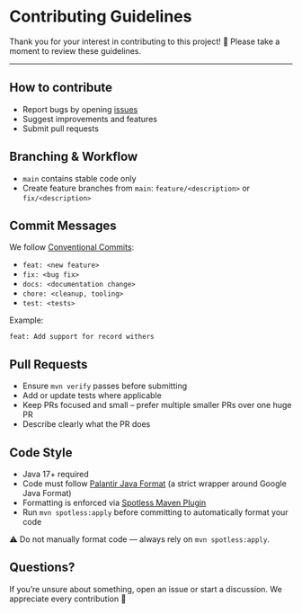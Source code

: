 # Contributing Guidelines

Thank you for your interest in contributing to this project! 🎉
Please take a moment to review these guidelines.

---

## How to contribute
- Report bugs by opening [issues](../../issues)
- Suggest improvements and features
- Submit pull requests

## Branching & Workflow
- `main` contains stable code only
- Create feature branches from `main`:
  `feature/<description>` or `fix/<description>`

## Commit Messages
We follow [Conventional Commits](https://www.conventionalcommits.org/):
- `feat: <new feature>`
- `fix: <bug fix>`
- `docs: <documentation change>`
- `chore: <cleanup, tooling>`
- `test: <tests>`

Example:
```
feat: Add support for record withers
```

## Pull Requests
- Ensure `mvn verify` passes before submitting
- Add or update tests where applicable
- Keep PRs focused and small – prefer multiple smaller PRs over one huge PR
- Describe clearly what the PR does

## Code Style
- Java 17+ required
- Code must follow [Palantir Java Format](https://github.com/palantir/palantir-java-format) (a strict wrapper around Google Java Format)
- Formatting is enforced via [Spotless Maven Plugin](https://github.com/diffplug/spotless)
- Run `mvn spotless:apply` before committing to automatically format your code

⚠️ Do not manually format code — always rely on `mvn spotless:apply`.

## Questions?
If you’re unsure about something, open an issue or start a discussion.
We appreciate every contribution 🚀
